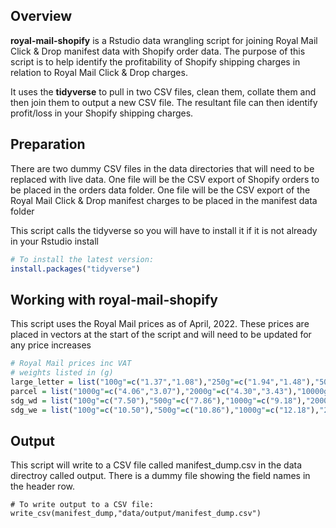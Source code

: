 ## Overview

**royal-mail-shopify** is a Rstudio data wrangling script for joining Royal Mail Click & Drop manifest data with Shopify order data.
The purpose of this script is to help identify the profitability of Shopify shipping charges in relation to Royal Mail Click & Drop charges. 

It uses the **tidyverse** to pull in two CSV files, clean them, collate them and then join them to output a new CSV file. 
The resultant file can then identify profit/loss in your Shopify shipping charges.

## Preparation

There are two dummy CSV files in the data directories that will need to be replaced with live data.
One file will be the CSV export of Shopify orders to be placed in the orders data folder.
One file will be the CSV export of the Royal Mail Click & Drop manifest charges to be placed in the manifest data folder 

This script calls the tidyverse so you will have to install it if it is not already in your Rstudio install

``` r
# To install the latest version:
install.packages("tidyverse")
```
## Working with royal-mail-shopify

This script uses the Royal Mail prices as of April, 2022.
These prices are placed in vectors at the start of the script and will need to be updated for any price increases

``` r
# Royal Mail prices inc VAT
# weights listed in (g)
large_letter = list("100g"=c("1.37","1.08"),"250g"=c("1.94","1.48"),"500g"=c("2.11","1.70"),"750g"=c("2.75","2.22"))
parcel = list("1000g"=c("4.06","3.07"),"2000g"=c("4.30","3.43"),"10000g"=c("7.14"),"20000g"=c("13.14"))
sdg_wd = list("100g"=c("7.50"),"500g"=c("7.86"),"1000g"=c("9.18"),"2000g"=c("11.70"),"10000g"=c("16.14"))
sdg_we = list("100g"=c("10.50"),"500g"=c("10.86"),"1000g"=c("12.18"),"2000g"=c("14.70"),"10000g"=c("19.14"))
```

## Output

This script will write to a CSV file called manifest_dump.csv in the data directroy called output.
There is a dummy file showing the field names in the header row.

```{r}
# To write output to a CSV file:
write_csv(manifest_dump,"data/output/manifest_dump.csv")
```

